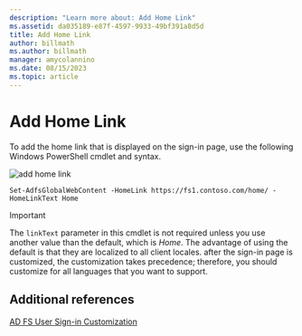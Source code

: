 ```yaml
---
description: "Learn more about: Add Home Link"
ms.assetid: da035189-e87f-4597-9933-49bf391a8d5d
title: Add Home Link
author: billmath
ms.author: billmath
manager: amycolannino
ms.date: 08/15/2023
ms.topic: article
---
```


# Add Home Link

To add the home link that is displayed on the sign\-in page, use the following Windows PowerShell cmdlet and syntax.


![add home link](media/AD-FS-user-sign-in-customization/ADFS_Blue_Custom2.png)


`Set-AdfsGlobalWebContent -HomeLink https://fs1.contoso.com/home/ -HomeLinkText Home `


> [!IMPORTANT]
> The `linkText` parameter in this cmdlet is not required unless you use another value than the default, which is *Home*. The advantage of using the default is that they are localized to all client locales. after the sign\-in page is customized, the customization takes precedence; therefore, you should customize for all languages that you want to support.

## Additional references
[AD FS User Sign-in Customization](AD-FS-user-sign-in-customization.md)
